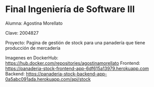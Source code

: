 # Final Ingeniería de Software III

Alumna: Agostina Morellato

Clave: 2004827

Proyecto: Pagina de gestión de stock para una panadería que tiene producción de mercadería

Imagenes en DockerHub: https://hub.docker.com/repositories/agostinamorellato 
Frontend: https://panaderia-stock-frontend-app-6df615a13979.herokuapp.com
Backend: https://panaderia-stock-backend-app-0a5abc091ada.herokuapp.com/api/stock
